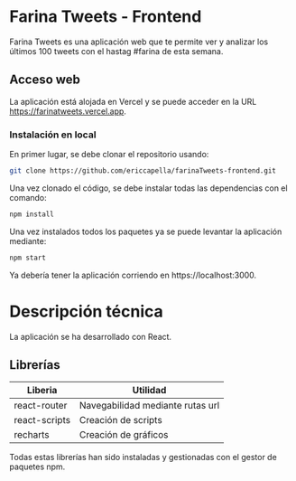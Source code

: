 # Farina Tweets - Frontend

Farina Tweets es una aplicación web que te permite ver y analizar los últimos 100 tweets con el hastag #farina de esta semana.

## Acceso web

La aplicación está alojada en Vercel y se puede acceder en la URL https://farinatweets.vercel.app.

### Instalación en local

En primer lugar, se debe clonar el repositorio usando:
```bash
git clone https://github.com/ericcapella/farinaTweets-frontend.git
```

Una vez clonado el código, se debe instalar todas las dependencias con el comando:
```bash
npm install
```
Una vez instalados todos los paquetes ya se puede levantar la aplicación mediante:
```bash
npm start
```
Ya debería tener la aplicación corriendo en https://localhost:3000.


# Descripción técnica

La aplicación se ha desarrollado con React.

## Librerías
| Liberia | Utilidad |
| ----------- | ----------- |
| react-router | Navegabilidad mediante rutas url |
| react-scripts | Creación de scripts |
| recharts | Creación de gráficos |

Todas estas librerías han sido instaladas y gestionadas con el gestor de paquetes npm.

